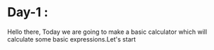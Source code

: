 # Day-1 :
Hello there, Today we are going to make a basic calculator which will calculate some basic expressions.Let's start